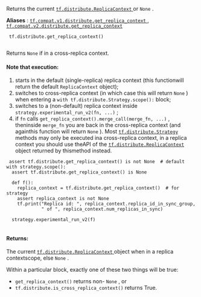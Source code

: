 Returns the current [ `tf.distribute.ReplicaContext` ](https://tensorflow.google.cn/api_docs/python/tf/distribute/ReplicaContext) or  `None` .

**Aliases** : [ `tf.compat.v1.distribute.get_replica_context` ](/api_docs/python/tf/distribute/get_replica_context), [ `tf.compat.v2.distribute.get_replica_context` ](/api_docs/python/tf/distribute/get_replica_context)

```
 tf.distribute.get_replica_context()
 
```

Returns  `None`  if in a cross-replica context.

#### Note that execution:
1. starts in the default (single-replica) replica context (this functionwill return the default  `ReplicaContext`  object);
2. switches to cross-replica context (in which case this will return `None` ) when entering a  `with tf.distribute.Strategy.scope():`  block;
3. switches to a (non-default) replica context inside `strategy.experimental_run_v2(fn, ...)` ;
4. if  `fn`  calls  `get_replica_context().merge_call(merge_fn, ...)` , theninside  `merge_fn`  you are back in the cross-replica context (and againthis function will return  `None` ).
Most [ `tf.distribute.Strategy` ](https://tensorflow.google.cn/api_docs/python/tf/distribute/Strategy) methods may only be executed ina cross-replica context, in a replica context you should use theAPI of the [ `tf.distribute.ReplicaContext` ](https://tensorflow.google.cn/api_docs/python/tf/distribute/ReplicaContext) object returned by thismethod instead.

```
 assert tf.distribute.get_replica_context() is not None  # default
with strategy.scope():
  assert tf.distribute.get_replica_context() is None

  def f():
    replica_context = tf.distribute.get_replica_context()  # for strategy
    assert replica_context is not None
    tf.print("Replica id: ", replica_context.replica_id_in_sync_group,
             " of ", replica_context.num_replicas_in_sync)

  strategy.experimental_run_v2(f)
 
```

#### Returns:
The current [ `tf.distribute.ReplicaContext` ](https://tensorflow.google.cn/api_docs/python/tf/distribute/ReplicaContext) object when in a replica contextscope, else  `None` .

Within a particular block, exactly one of these two things will be true:

-  `get_replica_context()`  returns non- `None` , or
-  `tf.distribute.is_cross_replica_context()`  returns True.
